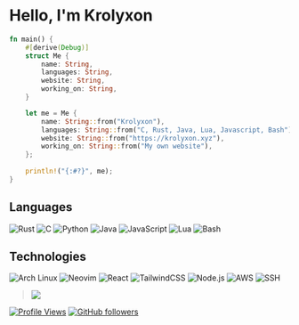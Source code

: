 # Hello, I'm Krolyxon


```rust
fn main() {
    #[derive(Debug)]
    struct Me {
        name: String,
        languages: String,
        website: String,
        working_on: String,
    }

    let me = Me {
        name: String::from("Krolyxon"),
        languages: String::from("C, Rust, Java, Lua, Javascript, Bash"),
        website: String::from("https://krolyxon.xyz"),
        working_on: String::from("My own website"),
    };
    
    println!("{:#?}", me);
}
```

##  Languages
![Rust](https://img.shields.io/badge/Rust-000000?style=for-the-badge&logo=rust&logoColor=white)
![C](https://img.shields.io/badge/C-A8B9CC?style=for-the-badge&logo=c&logoColor=white)
![Python](https://img.shields.io/badge/Python-3776AB?style=for-the-badge&logo=python&logoColor=white)
![Java](https://img.shields.io/badge/Java-007396?style=for-the-badge&logo=java&logoColor=white)
![JavaScript](https://img.shields.io/badge/JavaScript-F7DF1E?style=for-the-badge&logo=javascript&logoColor=black)
![Lua](https://img.shields.io/badge/Lua-2C2D72?style=for-the-badge&logo=lua&logoColor=white)
![Bash](https://img.shields.io/badge/GNU%20Bash-4EAA25?style=for-the-badge&logo=gnu-bash&logoColor=white)

## Technologies
![Arch Linux](https://img.shields.io/badge/Arch_Linux-1793D1?style=for-the-badge&logo=arch-linux&logoColor=white)
![Neovim](https://img.shields.io/badge/Neovim-57A143?style=for-the-badge&logo=neovim&logoColor=white)
![React](https://img.shields.io/badge/React-20232A?style=for-the-badge&logo=react&logoColor=61DAFB)
![TailwindCSS](https://img.shields.io/badge/TailwindCSS-38B2AC?style=for-the-badge&logo=tailwind-css&logoColor=white)
![Node.js](https://img.shields.io/badge/Node.js-339933?style=for-the-badge&logo=nodedotjs&logoColor=white)
![AWS](https://img.shields.io/badge/Amazon%20AWS-232F3E?style=for-the-badge&logo=amazon-aws&logoColor=white)
![SSH](https://img.shields.io/badge/SSH-000000?style=for-the-badge&logo=ssh&logoColor=white)

> ![](https://quotes-github-readme.vercel.app/api?type=horizontal&theme=dark)


[![Profile Views](https://komarev.com/ghpvc/?username=krolyxon&color=blue)](https://github.com/krolyxon)
[![GitHub followers](https://img.shields.io/github/followers/krolyxon?label=Follow&style=social)](https://github.com/krolyxon)
